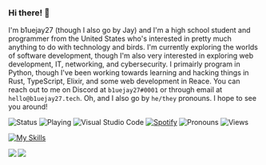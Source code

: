 ### Hi there! 👋

I'm b1uejay27 (though I also go by Jay) and I'm a high school student and programmer from the United States who's interested in pretty much anything to do with technology and birds. I'm currently exploring the worlds of software development, though I'm also very interested in exploring web development, IT, networking, and cybersecurity. I primairly program in Python, though I've been working towards learning and hacking things in Rust, TypeScript, Elixir, and some web development in Reace. You can reach out to me on Discord at `b1uejay27#0001` or through email at `hello@b1uejay27.tech`. Oh, and I also go by `he/they` pronouns. I hope to see you around!

![Status](https://dev.discordprofiles.me/badge/status/554807126174990349?simple=true)
![Playing](https://dev.discordprofiles.me/badge/playing/554807126174990349)
![Visual Studio Code](https://dev.discordprofiles.me/badge/vscode/554807126174990349)
[![Spotify](https://dev.discordprofiles.me/badge/spotify/554807126174990349)](https://dev.discordprofiles.me/openspotify/554807126174990349)
![Pronouns](https://img.shields.io/endpoint?url=https://pronoundb.org/shields/6247a72e8438fe52600e43db)
![Views](https://komarev.com/ghpvc/?username=b1uejay27)

[![My Skills](https://skillicons.dev/icons?i=bash,cloudflare,discord,bots,docker,fastapi,git,github,linux,nginx,postgres,powershell,py,raspberrypi,redis,vscode,workers)](https://skillicons.dev)

<img align="left" src="https://github-readme-stats.vercel.app/api?username=b1uejay27&count_private=true&line_height=21&show_icons=true&hide_border=true&theme=dracula"/>
<img align="left" src="https://github-readme-stats.vercel.app/api/top-langs/?username=b1uejay27&layout=compact&card_width=250&hide_border=true&theme=dracula"/>
